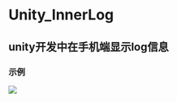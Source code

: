 # Unity_InnerLog
## unity开发中在手机端显示log信息
### 示例
![](https://github.com/TTtwo/Unity_ShowLogInPhone/blob/master/example.png)  

